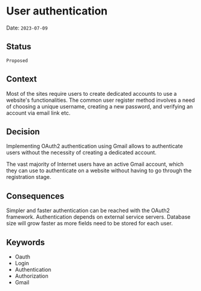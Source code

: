 # User authentication

Date: `2023-07-09`

## Status

`Proposed`

## Context

Most of the sites require users to create dedicated accounts to use a website's functionalities.
The common user register method involves a need of choosing a unique username, creating a new password, 
and verifying an account via email link etc.

## Decision

Implementing OAuth2 authentication using Gmail allows to authenticate users without the necessity of creating a dedicated account. 

The vast majority of Internet users have an active Gmail account, which they can use to authenticate on a website 
without having to go through the registration stage.
 
## Consequences

Simpler and faster authentication can be reached with the OAuth2 framework.
Authentication depends on external service servers.
Database size will grow faster as more fields need to be stored for each user.

## Keywords

- Oauth
- Login
- Authentication
- Authorization
- Gmail
